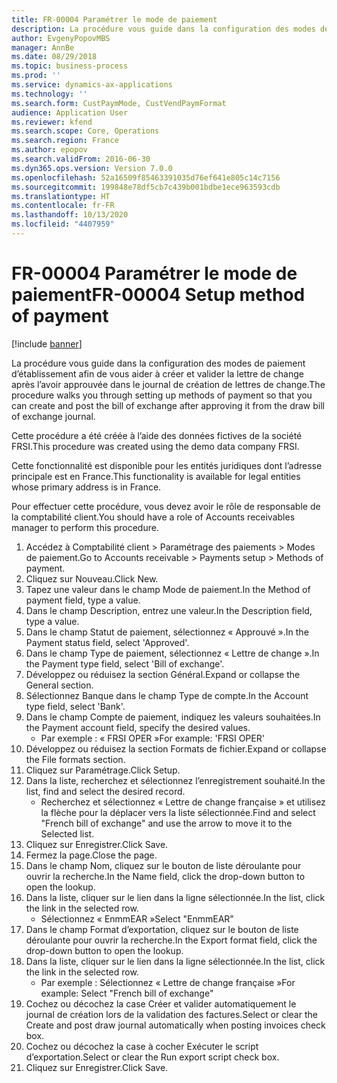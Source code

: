 ```yaml
---
title: FR-00004 Paramétrer le mode de paiement
description: La procédure vous guide dans la configuration des modes de paiement d’établissement afin de vous aider à créer et valider la lettre de change après l’avoir approuvée dans le journal de création de lettres de change.
author: EvgenyPopovMBS
manager: AnnBe
ms.date: 08/29/2018
ms.topic: business-process
ms.prod: ''
ms.service: dynamics-ax-applications
ms.technology: ''
ms.search.form: CustPaymMode, CustVendPaymFormat
audience: Application User
ms.reviewer: kfend
ms.search.scope: Core, Operations
ms.search.region: France
ms.author: epopov
ms.search.validFrom: 2016-06-30
ms.dyn365.ops.version: Version 7.0.0
ms.openlocfilehash: 52a16509f85463391035d76ef641e805c14c7156
ms.sourcegitcommit: 199848e78df5cb7c439b001bdbe1ece963593cdb
ms.translationtype: HT
ms.contentlocale: fr-FR
ms.lasthandoff: 10/13/2020
ms.locfileid: "4407959"
---
```

# <a name="fr-00004-setup-method-of-payment"></a><span data-ttu-id="3e647-103">FR-00004 Paramétrer le mode de paiement</span><span class="sxs-lookup"><span data-stu-id="3e647-103">FR-00004 Setup method of payment</span></span>

[!include [banner](../../includes/banner.md)]

<span data-ttu-id="3e647-104">La procédure vous guide dans la configuration des modes de paiement d’établissement afin de vous aider à créer et valider la lettre de change après l’avoir approuvée dans le journal de création de lettres de change.</span><span class="sxs-lookup"><span data-stu-id="3e647-104">The procedure walks you through setting up methods of payment so that you can create and post the bill of exchange after approving it from the draw bill of exchange journal.</span></span>

<span data-ttu-id="3e647-105">Cette procédure a été créée à l’aide des données fictives de la société FRSI.</span><span class="sxs-lookup"><span data-stu-id="3e647-105">This procedure was created using the demo data company FRSI.</span></span> 

<span data-ttu-id="3e647-106">Cette fonctionnalité est disponible pour les entités juridiques dont l’adresse principale est en France.</span><span class="sxs-lookup"><span data-stu-id="3e647-106">This functionality is available for legal entities whose primary address is in France.</span></span>

<span data-ttu-id="3e647-107">Pour effectuer cette procédure, vous devez avoir le rôle de responsable de la comptabilité client.</span><span class="sxs-lookup"><span data-stu-id="3e647-107">You should have a role of Accounts receivables manager to perform this procedure.</span></span>





1. <span data-ttu-id="3e647-108">Accédez à Comptabilité client > Paramétrage des paiements > Modes de paiement.</span><span class="sxs-lookup"><span data-stu-id="3e647-108">Go to Accounts receivable > Payments setup > Methods of payment.</span></span>
2. <span data-ttu-id="3e647-109">Cliquez sur Nouveau.</span><span class="sxs-lookup"><span data-stu-id="3e647-109">Click New.</span></span>
3. <span data-ttu-id="3e647-110">Tapez une valeur dans le champ Mode de paiement.</span><span class="sxs-lookup"><span data-stu-id="3e647-110">In the Method of payment field, type a value.</span></span>
4. <span data-ttu-id="3e647-111">Dans le champ Description, entrez une valeur.</span><span class="sxs-lookup"><span data-stu-id="3e647-111">In the Description field, type a value.</span></span>
5. <span data-ttu-id="3e647-112">Dans le champ Statut de paiement, sélectionnez « Approuvé ».</span><span class="sxs-lookup"><span data-stu-id="3e647-112">In the Payment status field, select 'Approved'.</span></span>
6. <span data-ttu-id="3e647-113">Dans le champ Type de paiement, sélectionnez « Lettre de change ».</span><span class="sxs-lookup"><span data-stu-id="3e647-113">In the Payment type field, select 'Bill of exchange'.</span></span>
7. <span data-ttu-id="3e647-114">Développez ou réduisez la section Général.</span><span class="sxs-lookup"><span data-stu-id="3e647-114">Expand or collapse the General section.</span></span>
8. <span data-ttu-id="3e647-115">Sélectionnez Banque dans le champ Type de compte.</span><span class="sxs-lookup"><span data-stu-id="3e647-115">In the Account type field, select 'Bank'.</span></span>
9. <span data-ttu-id="3e647-116">Dans le champ Compte de paiement, indiquez les valeurs souhaitées.</span><span class="sxs-lookup"><span data-stu-id="3e647-116">In the Payment account field, specify the desired values.</span></span>
    * <span data-ttu-id="3e647-117">Par exemple : « FRSI OPER »</span><span class="sxs-lookup"><span data-stu-id="3e647-117">For example: 'FRSI OPER'</span></span>  
10. <span data-ttu-id="3e647-118">Développez ou réduisez la section Formats de fichier.</span><span class="sxs-lookup"><span data-stu-id="3e647-118">Expand or collapse the File formats section.</span></span>
11. <span data-ttu-id="3e647-119">Cliquez sur Paramétrage.</span><span class="sxs-lookup"><span data-stu-id="3e647-119">Click Setup.</span></span>
12. <span data-ttu-id="3e647-120">Dans la liste, recherchez et sélectionnez l’enregistrement souhaité.</span><span class="sxs-lookup"><span data-stu-id="3e647-120">In the list, find and select the desired record.</span></span>
    * <span data-ttu-id="3e647-121">Recherchez et sélectionnez « Lettre de change française » et utilisez la flèche pour la déplacer vers la liste sélectionnée.</span><span class="sxs-lookup"><span data-stu-id="3e647-121">Find and select "French bill of exchange" and use the arrow to move it to the Selected list.</span></span>  
13. <span data-ttu-id="3e647-122">Cliquez sur Enregistrer.</span><span class="sxs-lookup"><span data-stu-id="3e647-122">Click Save.</span></span>
14. <span data-ttu-id="3e647-123">Fermez la page.</span><span class="sxs-lookup"><span data-stu-id="3e647-123">Close the page.</span></span>
15. <span data-ttu-id="3e647-124">Dans le champ Nom, cliquez sur le bouton de liste déroulante pour ouvrir la recherche.</span><span class="sxs-lookup"><span data-stu-id="3e647-124">In the Name field, click the drop-down button to open the lookup.</span></span>
16. <span data-ttu-id="3e647-125">Dans la liste, cliquer sur le lien dans la ligne sélectionnée.</span><span class="sxs-lookup"><span data-stu-id="3e647-125">In the list, click the link in the selected row.</span></span>
    * <span data-ttu-id="3e647-126">Sélectionnez « EnmmEAR »</span><span class="sxs-lookup"><span data-stu-id="3e647-126">Select "EnmmEAR"</span></span>  
17. <span data-ttu-id="3e647-127">Dans le champ Format d’exportation, cliquez sur le bouton de liste déroulante pour ouvrir la recherche.</span><span class="sxs-lookup"><span data-stu-id="3e647-127">In the Export format field, click the drop-down button to open the lookup.</span></span>
18. <span data-ttu-id="3e647-128">Dans la liste, cliquer sur le lien dans la ligne sélectionnée.</span><span class="sxs-lookup"><span data-stu-id="3e647-128">In the list, click the link in the selected row.</span></span>
    * <span data-ttu-id="3e647-129">Par exemple : Sélectionnez « Lettre de change française »</span><span class="sxs-lookup"><span data-stu-id="3e647-129">For example: Select "French bill of exchange"</span></span>  
19. <span data-ttu-id="3e647-130">Cochez ou décochez la case Créer et valider automatiquement le journal de création lors de la validation des factures.</span><span class="sxs-lookup"><span data-stu-id="3e647-130">Select or clear the Create and post draw journal automatically when posting invoices check box.</span></span>
20. <span data-ttu-id="3e647-131">Cochez ou décochez la case à cocher Exécuter le script d’exportation.</span><span class="sxs-lookup"><span data-stu-id="3e647-131">Select or clear the Run export script check box.</span></span>
21. <span data-ttu-id="3e647-132">Cliquez sur Enregistrer.</span><span class="sxs-lookup"><span data-stu-id="3e647-132">Click Save.</span></span>


